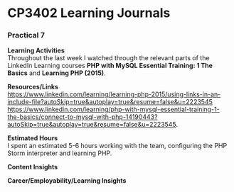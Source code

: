 # CP3402 Learning Journals
### **Practical 7**  


**Learning Activities**  
Throughout the last week I watched through the relevant parts of the LinkedIn Learning courses **PHP with MySQL Essential Training: 1 The Basics** and **Learning PHP (2015)**.


**Resources/Links**   
https://www.linkedin.com/learning/learning-php-2015/using-links-in-an-include-file?autoSkip=true&autoplay=true&resume=false&u=2223545     https://www.linkedin.com/learning/php-with-mysql-essential-training-1-the-basics/connect-to-mysql-with-php-14190443?autoSkip=true&autoplay=true&resume=false&u=2223545.

**Estimated Hours**  
I spent an estimated 5-6 hours working with the team, configuring the PHP Storm interpreter and learning PHP.


**Content Insights**  


**Career/Employability/Learning Insights**  
